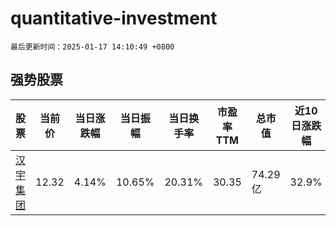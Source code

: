 # quantitative-investment

`最后更新时间：2025-01-17 14:10:49 +0800`

## 强势股票

|股票|当前价|当日涨跌幅|当日振幅|当日换手率|市盈率TTM|总市值|近10日涨跌幅|
|----|----|----|----|----|----|----|----|
|[汉宇集团](https://xueqiu.com/S/SZ300403)|12.32|4.14%|10.65%|20.31%|30.35|74.29亿|32.9%|
